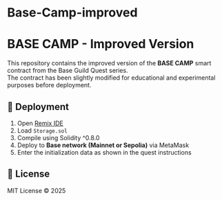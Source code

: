 # Base-Camp-improved
# BASE CAMP - Improved Version

This repository contains the improved version of the **BASE CAMP** smart contract from the Base Guild Quest series.  
The contract has been slightly modified for educational and experimental purposes before deployment.

## 🚀 Deployment
1. Open [Remix IDE](https://remix.ethereum.org/)
2. Load `Storage.sol`
3. Compile using Solidity ^0.8.0
4. Deploy to **Base network (Mainnet or Sepolia)** via MetaMask
5. Enter the initialization data as shown in the quest instructions

## 🧾 License
MIT License © 2025
